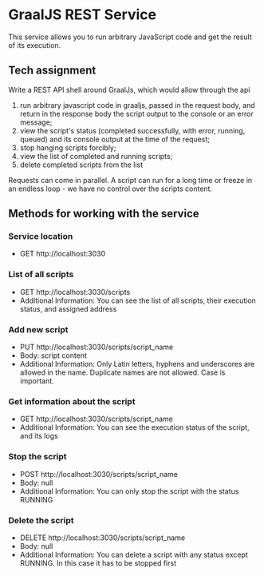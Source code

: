 # GraalJS REST Service
This service allows you to run arbitrary JavaScript code and get the result of its execution.

## Tech assignment
Write a REST API shell around GraalJs, which would allow through the api

1) run arbitrary javascript code in graaljs, passed in the request body, and return in the response body the script output to the console or an error message;
2) view the script's status (completed successfully, with error, running, queued) and its console output at the time of the request;
3) stop hanging scripts forcibly;
4) view the list of completed and running scripts;
5) delete completed scripts from the list

Requests can come in parallel. A script can run for a long time or freeze in an endless loop - we have no control over the scripts content.


## Methods for working with the service

### Service location
* GET http://localhost:3030

### List of all scripts
* GET http://localhost:3030/scripts
* Additional Information: You can see the list of all scripts, their execution status, and assigned address

### Add new script
* PUT http://localhost:3030/scripts/script_name
* Body: script content
* Additional Information: Only Latin letters, hyphens and underscores are allowed in the name. Duplicate names are not allowed. Case is important.

### Get information about the script
* GET http://localhost:3030/scripts/script_name
* Additional Information: You can see the execution status of the script, and its logs

### Stop the script
* POST http://localhost:3030/scripts/script_name
* Body: null
* Additional Information: You can only stop the script with the status RUNNING

### Delete the script
* DELETE http://localhost:3030/scripts/script_name
* Body: null
* Additional Information: You can delete a script with any status except RUNNING. In this case it has to be stopped first